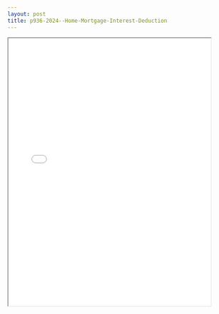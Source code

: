 ```yaml
---
layout: post
title: p936-2024--Home-Mortgage-Interest-Deduction
---
```


<div class="pdf-container">
<iframe src="/ea/assets/pdfs/p936-2024--Home-Mortgage-Interest-Deduction.pdf" height="600" width="90%" allowFullScreen="true"></iframe>
</div>

